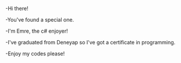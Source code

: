 -Hi there! 

-You've found a special one. 

-I'm Emre, the c# enjoyer! 

-I've graduated from Deneyap so I've got a certificate in programming. 

-Enjoy my codes please!
